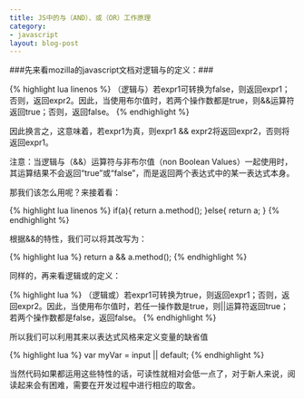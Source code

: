 ```yaml
---
title: JS中的与（AND）、或（OR）工作原理
category:
- javascript
layout: blog-post
---
```


###先来看mozilla的javascript文档对逻辑与的定义：###

{% highlight lua linenos %}
（逻辑与）若expr1可转换为false，则返回expr1；否则，返回expr2。因此，当使用布尔值时，若两个操作数都是true，则&&运算符返回true；否则，返回false。
{% endhighlight %}

因此换言之，这意味着，若expr1为真，则expr1 && expr2将返回expr2，否则将返回expr1。

注意：当逻辑与（&&）运算符与非布尔值（non Boolean Values）一起使用时，其运算结果不会返回“true”或“false”，而是返回两个表达式中的某一表达式本身。

那我们该怎么用呢？来接着看：

{% highlight lua linenos %}
if(a){
    return a.method();
}else{
    return a;
}
{% endhighlight %}

根据&&的特性，我们可以将其改写为：

{% highlight lua %}
return a && a.method();
{% endhighlight %}

同样的，再来看逻辑或的定义：

{% highlight lua %}
（逻辑或）若expr1可转换为true，则返回expr1；否则，返回expr2。因此，当使用布尔值时，若任一操作数是true，则||运算符返回true；若两个操作数都是false，返回false。
{% endhighlight %}

所以我们可以利用其来以表达式风格来定义变量的缺省值

{% highlight lua %}
var myVar = input || default;
{% endhighlight %}

当然代码如果都运用这些特性的话，可读性就相对会低一点了，对于新人来说，阅读起来会有困难，需要在开发过程中进行相应的取舍。
